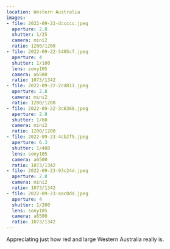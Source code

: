 ```yaml
---
location: Western Australia
images:
- file: 2022-09-22-dccccc.jpeg
  aperture: 2.8
  shutter: 1/25
  camera: mini2
  ratio: 1200/1200
- file: 2022-09-22-5405cf.jpeg
  aperture: 4
  shutter: 1/100
  lens: sony105
  camera: a6500
  ratio: 1073/1342
- file: 2022-09-22-2cd811.jpeg
  aperture: 2.8
  camera: mini2
  ratio: 1200/1200
- file: 2022-09-22-3c6368.jpeg
  aperture: 2.8
  shutter: 1/60
  camera: mini2
  ratio: 1200/1200
- file: 2022-09-23-4cb2f5.jpeg
  aperture: 6.3
  shutter: 1/400
  lens: sony105
  camera: a6500
  ratio: 1073/1342
- file: 2022-09-23-93c24d.jpeg
  aperture: 2.8
  camera: mini2
  ratio: 1073/1342
- file: 2022-09-23-aac0dd.jpeg
  aperture: 4
  shutter: 1/200
  lens: sony105
  camera: a6500
  ratio: 1073/1342
---
```


Appreciating just how red and large Western Australia really is.
